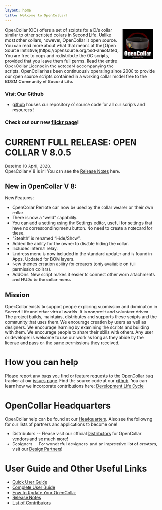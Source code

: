 ```yaml
---
layout: home
title: Welcome to OpenCollar!
---
```

<p><img style="float: right; margin: 5px 15px 15px 5px;" src="/static/steelcollar.png" width="100" />OpenCollar (OC) offers a set of scripts for a D/s collar similar to other scripted collars in Second Life. Unlike most other collars, however, OpenCollar is open source. You can read more about what that means at the [Open Source Initiative](https://opensource.org/osd-annotated). You are free to copy and redistribute the OC scripts, provided that you leave them full perms. Read the entire OpenCollar License in the notecard accompanying the scripts.  OpenCollar has been continuously operating since 2008 to provide our open source scripts contained in a working collar model free to the BDSM Community of Second Life. <br style="clear: both;" /></p>

### Visit Our Github  

- [github](https://github.com/OpenCollarTeam/OpenCollar) houses our repository of source code for all our scripts and resources !

### Check out our new [flickr page]( https://www.flickr.com/groups/opencollar/)!

# CURRENT FULL RELEASE:  OPEN COLLAR V 8.0.5 

Dateline 10 April, 2020.  
OpenCollar V 8 is in! You can see the [Release Notes](https://opencollar.cc/ReleaseNotes) here.
 
## New in OpenCollar V 8:   
New Features:
- OpenCollar Remote can now be used by the collar wearer on their own collar
- There is now a “weld” capability.
- You can add a setting using the Settings editor, useful for settings that have no corresponding menu button. No need to create a notecard for these.
- “Stealth” is renamed “Hide/Show”.
- Added the ability for the owner to disable hiding the collar.
- Included internal relay.
- Undress menu is now included in the standard updater and is found in Apps. Updated for BOM layers.
- New themes creation ability for creators (only available on full permission collars).
- AddOns: New script makes it easier to connect other worn attachments and HUDs to the collar menu.

## Mission

OpenCollar exists to support people exploring submission and domination in Second Life and other virtual worlds.  It is nonprofit and volunteer driven.  The project builds, maintains, distributes and supports these scripts and the community that uses them. We encourage creation by users as well as designers.  We encourage learning by examining the scripts and building with them. We encourage people to share their skills with others. Any user or developer is welcome to use our work as long as they abide by the license and pass on the same permissions they received.

# How you can help 
Please report any bugs you find or feature requests to the OpenCollar bug tracker at our [issues page](https://github.com/OpenCollarTeam/OpenCollar/issues). Find the source code at our [github](https://github.com/OpenCollarTeam/OpenCollar).
You can learn how we incorporate contributions here:  [Development Life Cycle](docs/Development-Life-Cycle)

# OpenCollar Headquarters

OpenCollar help can be found at our [Headquarters](http://maps.secondlife.com/secondlife/KBar%20West/28/80/1201).  Also see the following for our lists of partners and applications to become one!

- Distributors -- Please visit our official [Distributors](/OpenCollar-Distributors-and-Designers) for OpenCollar vendors and so much more! 
- Designers -- For wonderful designers, and an impressive list of creators, visit our [Design Partners](/Open-Collar-Designers)!

# User Guide and Other Useful Links
- [Quick User Guide](/docs/Quick-User-Guide)  
- [Complete User Guide](/docs/Complete-User-Guide)    
- [How to Update Your OpenCollar](/docs/How-To-Update-Your-OpenCollar)  
- [Release Notes](https://opencollar.cc/ReleaseNotes)  
- [List of Contributors](/Contributors)       
